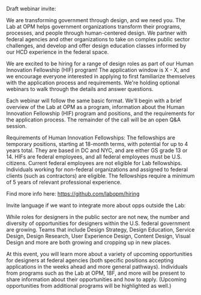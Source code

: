 Draft webinar invite:

We are transforming government through design, and we need you.
The Lab at OPM helps government organizations transform their programs, processes, and people through human-centered design. We partner with federal agencies and other organizations to take on complex public sector challenges, and develop and offer design education classes informed by our HCD experience in the federal space. 

We are excited to be hiring for a range of design roles as part of our Human Innovation Fellowship (HIF) program! The application window is X - X, and we encourage everyone interested in applying to first familiarize themselves with the application process and requirements. We're holding optional webinars to walk through the details and answer questions. 

Each webinar will follow the same basic format. We'll begin with a brief overview of the Lab at OPM as a program, information about the Human Innovation Fellowship (HIF) program and positions, and the requirements for the application process. The remainder of the call will be an open Q&A session.

Requirements of Human Innovation Fellowships:
The fellowships are temporary positions, starting at 18-month terms, with potential for up to 4 years total. They are based in DC and NYC, and are either GS grade 13 or 14. HIFs are federal employees, and all federal employees must be U.S. citizens. Current federal employees are not eligible for Lab fellowships. Individuals working for non-federal organizations and assigned to federal clients (such as contractors) are eligible. The fellowships require a minimum of 5 years of relevant professional experience.

Find more info here: https://github.com/labopm/hiring

Invite language if we want to integrate more about opps outside the Lab:

While roles for designers in the public sector are not new, the number and diversity of opportunities for designers within the U.S. federal government are growing. Teams that include Design Strategy, Design Education, Service Design, Design Research, User Experience Design, Content Design, Visual Design and more are both growing and cropping up in new places.

At this event, you will learn more about a variety of upcoming opportunities for designers at federal agencies (both specific positions accepting applications in the weeks ahead and more general pathways). Individuals from programs such as the Lab at OPM, 18F, and more will be present to share information about their opportunities and how to apply. (Upcoming opportunities from additional programs will be highlighted as well.)
